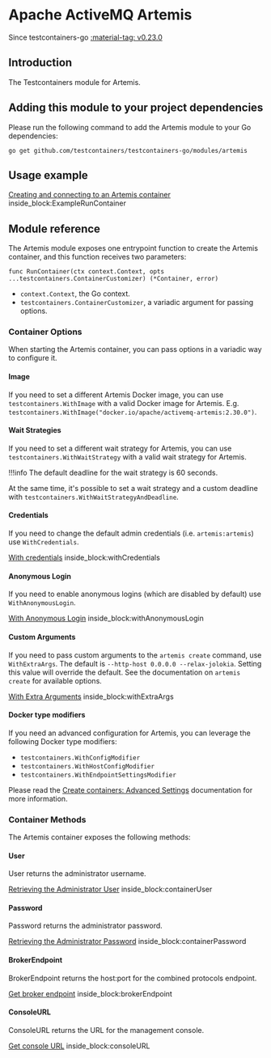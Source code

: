 # Apache ActiveMQ Artemis

Since testcontainers-go <a href="https://github.com/testcontainers/testcontainers-go/releases/tag/v0.23.0"><span class="tc-version">:material-tag: v0.23.0</span></a>

## Introduction

The Testcontainers module for Artemis.

## Adding this module to your project dependencies

Please run the following command to add the Artemis module to your Go dependencies:

```
go get github.com/testcontainers/testcontainers-go/modules/artemis
```

## Usage example

<!--codeinclude-->
[Creating and connecting to an Artemis container](../../modules/artemis/example_test.go) inside_block:ExampleRunContainer
<!--/codeinclude-->

## Module reference

The Artemis module exposes one entrypoint function to create the Artemis container, and this function receives two parameters:

```golang
func RunContainer(ctx context.Context, opts ...testcontainers.ContainerCustomizer) (*Container, error)
```

- `context.Context`, the Go context.
- `testcontainers.ContainerCustomizer`, a variadic argument for passing options.

### Container Options

When starting the Artemis container, you can pass options in a variadic way to configure it.

#### Image

If you need to set a different Artemis Docker image, you can use `testcontainers.WithImage` with a valid Docker image
for Artemis. E.g. `testcontainers.WithImage("docker.io/apache/activemq-artemis:2.30.0")`.

#### Wait Strategies

If you need to set a different wait strategy for Artemis, you can use `testcontainers.WithWaitStrategy` with a valid wait strategy
for Artemis.

!!!info
    The default deadline for the wait strategy is 60 seconds.

At the same time, it's possible to set a wait strategy and a custom deadline with `testcontainers.WithWaitStrategyAndDeadline`.

#### Credentials

If you need to change the default admin credentials (i.e. `artemis:artemis`) use `WithCredentials`.

<!--codeinclude-->
[With credentials](../../modules/artemis/artemis_test.go) inside_block:withCredentials
<!--/codeinclude-->

#### Anonymous Login

If you need to enable anonymous logins (which are disabled by default) use `WithAnonymousLogin`.

<!--codeinclude-->
[With Anonymous Login](../../modules/artemis/artemis_test.go) inside_block:withAnonymousLogin
<!--/codeinclude-->

#### Custom Arguments

If you need to pass custom arguments to the `artemis create` command, use `WithExtraArgs`.
The default is `--http-host 0.0.0.0 --relax-jolokia`.
Setting this value will override the default.
See the documentation on `artemis create` for available options.

<!--codeinclude-->
[With Extra Arguments](../../modules/artemis/artemis_test.go) inside_block:withExtraArgs
<!--/codeinclude-->

#### Docker type modifiers

If you need an advanced configuration for Artemis, you can leverage the following Docker type modifiers:

- `testcontainers.WithConfigModifier`
- `testcontainers.WithHostConfigModifier`
- `testcontainers.WithEndpointSettingsModifier`

Please read the [Create containers: Advanced Settings](../features/creating_container.md#advanced-settings) documentation for more information.

### Container Methods

The Artemis container exposes the following methods:

#### User

User returns the administrator username.

<!--codeinclude-->
[Retrieving the Administrator User](../../modules/artemis/example_test.go) inside_block:containerUser
<!--/codeinclude-->

#### Password

Password returns the administrator password.

<!--codeinclude-->
[Retrieving the Administrator Password](../../modules/artemis/example_test.go) inside_block:containerPassword
<!--/codeinclude-->

#### BrokerEndpoint

BrokerEndpoint returns the host:port for the combined protocols endpoint.

<!--codeinclude-->
[Get broker endpoint](../../modules/artemis/artemis_test.go) inside_block:brokerEndpoint
<!--/codeinclude-->

#### ConsoleURL

ConsoleURL returns the URL for the management console.

<!--codeinclude-->
[Get console URL](../../modules/artemis/artemis_test.go) inside_block:consoleURL
<!--/codeinclude-->
